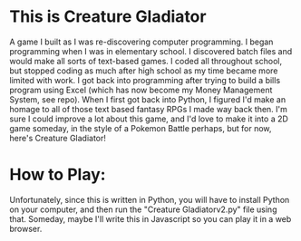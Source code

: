 # This is Creature Gladiator
A game I built as I was re-discovering computer programming. 
I began programming when I was in elementary school. I discovered batch files and would make all sorts of text-based games.
I coded all throughout school, but stopped coding as much after high school as my time became more limited with work.
I got back into programming after trying to build a bills program using Excel (which has now become my Money Management System, see repo).
When I first got back into Python, I figured I'd make an homage to all of those text based fantasy RPGs I made way back then.
I'm sure I could improve a lot about this game, and I'd love to make it into a 2D game someday, in the style of a Pokemon Battle perhaps, but for now, here's Creature Gladiator!

# How to Play:
Unfortunately, since this is written in Python, you will have to install Python on your computer, and then run the "Creature Gladiatorv2.py" file using that. Someday, maybe I'll write this in Javascript so you can play it in a web browser.
